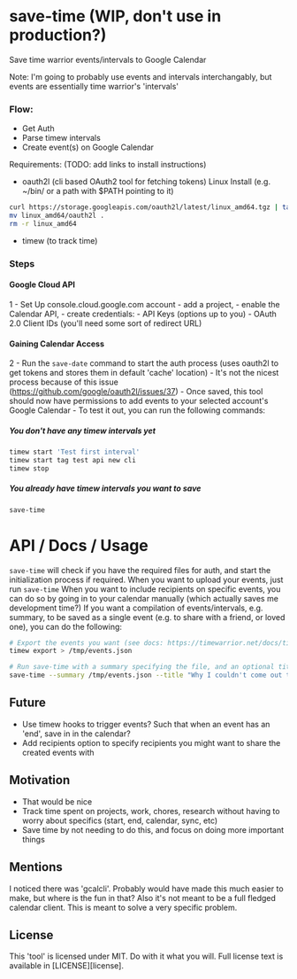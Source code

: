 # save-time (WIP, don't use in production?)
Save time warrior events/intervals to Google Calendar

Note: I'm going to probably use events and intervals interchangably, but events are essentially time warrior's 'intervals'

### Flow:
- Get Auth
- Parse timew intervals
- Create event(s) on Google Calendar

Requirements: (TODO: add links to install instructions)
- oauth2l (cli based OAuth2 tool for fetching tokens)
		Linux Install (e.g. ~/bin/ or a path with $PATH pointing to it)
```sh
curl https://storage.googleapis.com/oauth2l/latest/linux_amd64.tgz | tar zxv
mv linux_amd64/oauth2l .
rm -r linux_amd64
```
- timew (to track time)

### Steps

#### Google Cloud API
1 - Set Up console.cloud.google.com account
	- add a project,
	- enable the Calendar API,
	- create credentials:
	- API Keys (options up to you)
	- OAuth 2.0 Client IDs (you'll need some sort of redirect URL)

#### Gaining Calendar Access
2 - Run the `save-date` command to start the auth process (uses oauth2l to get tokens and stores them in default 'cache' location)
	- It's not the nicest process because of this issue (https://github.com/google/oauth2l/issues/37)
	- Once saved, this tool should now have permissions to add events to your selected account's Google Calendar
	- To test it out, you can run the following commands:

##### You don't have any timew intervals yet
```sh
timew start 'Test first interval'
timew start tag test api new cli
timew stop
```

##### You already have timew intervals you want to save
```sh
save-time
```

# API / Docs / Usage
`save-time` will check if you have the required files for auth, and start the initialization process if required.
When you want to upload your events, just run `save-time`
When you want to include recipients on specific events, you can do so by going in to your calendar manually (which actually saves me development time?)
If you want a compilation of events/intervals, e.g. summary, to be saved as a single event (e.g. to share with a friend, or loved one), you can do the following:
```sh
# Export the events you want (see docs: https://timewarrior.net/docs/timew-export.1.html)
timew export > /tmp/events.json

# Run save-time with a summary specifying the file, and an optional title parameter to specify the Title/Summary of the event (defaults to Summary)
save-time --summary /tmp/events.json --title "Why I couldn't come out today"
```

## Future
- Use timew hooks to trigger events? Such that when an event has an 'end', save in in the calendar?
- Add recipients option to specify recipients you might want to share the created events with

## Motivation
- That would be nice
- Track time spent on projects, work, chores, research without having to worry about specifics (start, end, calendar, sync, etc)
- Save time by not needing to do this, and focus on doing more important things

## Mentions
I noticed there was 'gcalcli'. Probably would have made this much easier to
make, but where is the fun in that? Also it's not meant to be a full fledged
calendar client. This is meant to solve a very specific problem.

## License
This 'tool' is licensed under MIT. Do with it what you will. Full license text is available in [LICENSE][license].
